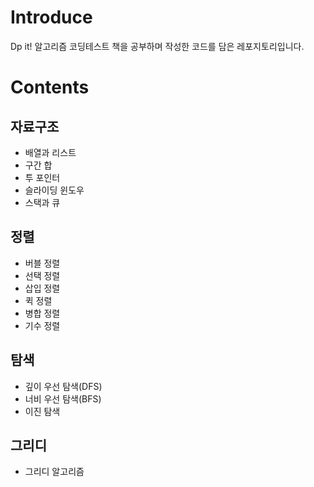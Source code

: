 # Introduce
Dp it! 알고리즘 코딩테스트 책을 공부하며 작성한 코드를 담은 레포지토리입니다.

# Contents

## 자료구조

- 배열과 리스트
- 구간 합
- 투 포인터
- 슬라이딩 윈도우
- 스택과 큐

## 정렬

- 버블 정렬
- 선택 정렬
- 삽입 정렬
- 퀵 정렬
- 병합 정렬
- 기수 정렬

## 탐색

- 깊이 우선 탐색(DFS)
- 너비 우선 탐색(BFS)
- 이진 탐색

## 그리디

- 그리디 알고리즘
